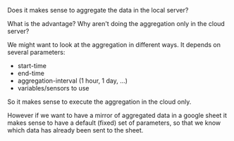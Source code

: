 Does it makes sense to  aggregate the data in the local server?

What is the advantage? Why aren't doing the aggregation only in the cloud server? 

We might want to look at the aggregation in different ways. It depends on several parameters:

- start-time
- end-time
- aggregation-interval (1 hour, 1 day, ...)
- variables/sensors to use

So it makes sense to execute the aggregation in the cloud only.

However if we want to have a mirror of aggregated data in a google sheet it makes sense to have a default (fixed) set of parameters, so that we know which data has already been sent to the sheet.


